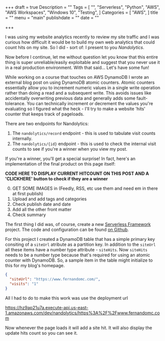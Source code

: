 +++
draft = true
Description = ""
Tags = [
  "",
  "Serverless",
  "Python",
  "AWS",
  "AWS Workspaces",
  "Windows 10",
  "Testing",
]
Categories = [
  "AWS",
]
title = ""
menu = "main"
publishdate = ""
date = ""

+++

I was using my website analytics recently to review my site traffic and I was curious how difficult it would be to build my own web analytics that could count hits on my site. So I did - sort of: I present to you _Nandolytics_.

Now before I continue, let me without question let you know that this entire thing is super unreliable/easily exploitable and suggest that you never use it in a real production environment. With that said... Let's have some fun!
<!--more-->

While working on a course that touches on AWS DynamoDB I wrote an external blog post on using DynamoDB atomic counters. Atomic counters essentially allow you to increment numeric values in a single write operation rather than doing a read and a subsequent write. This avoids issues like accidentally overwriting previous data and generally adds some fault-tolerance. You can technically increment _or_ decrement the values you're evaluating so I figured what the heck - I'll try to make a website 'hits' counter that keeps track of pageloads.

There are two endpoints for Nandolytics:

1. The `nandolytics/record` endpoint - this is used to tabulate visit counts internally.
2. The `nandolytics/{id}` endpoint - this is used to check the internal visit counts to see if you're a winner when you view my post.

If you're a winner, you'll get a special surprise! In fact, here's an implementation of the final product on this page itself:

**CODE HERE TO DISPLAY CURRENT HITCOUNT ON THIS POST AND A 'CLICKHERE' button to check if they are a winner**

0. GET SOME IMAGES in (Feedly, RSS, etc use them and need em in there at first publish)
3. Upload and add tags and categories
4. Check publish date and date
5. Add all the other front matter
6. Check summary


The first thing I did was, of course, create a new [Serverless Framework](https://www.fernandomc.com) project. The code and configuration can be found [on Github](https://github.com/fernando-mc/nandolytics).

For this project I created a DynamoDB table that has a simple primary key consiting of a `siteUrl` atribute as a partition key. In addition to the `siteUrl` all these items have a number type attribute - `siteHits`. Now `siteHits` needs to be a number type because that's required for using an atomic counter with DynamoDB. So, a sample item in the table might initialize to this for my blog's homepage.


```json
{
  "siteUrl": "https://www.fernandomc.com/",
  "visits": "1"
}

```

All I had to do to make this work was use the deployment url

https://hz9ap21u7a.execute-api.us-east-1.amazonaws.com/dev/nandolytics/https%3A%2F%2Fwww.fernandomc.com

Now whenever the page loads it will add a site hit. It will also display the update hits count so you can see it. 
